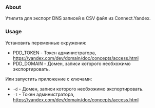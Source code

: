 ### About
Утилита для экспорт DNS записей в CSV файл из Connect.Yandex.

### Usage
Установить переменные окружения: 
 * PDD_TOKEN - Токен администратора, https://yandex.com/dev/domain/doc/concepts/access.html
 * PDD_DOMAIN - Домен, записи которого необхожимо экспортировать.

Или запустить приложение с ключами:
 * `-d` - Домен, записи которого необхожимо экспортировать.
 * `-t` - Токен администратора, https://yandex.com/dev/domain/doc/concepts/access.html
